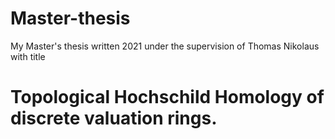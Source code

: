 # Master-thesis
My Master's thesis written 2021 under the supervision of Thomas Nikolaus with title 
# Topological Hochschild Homology of discrete valuation rings.

